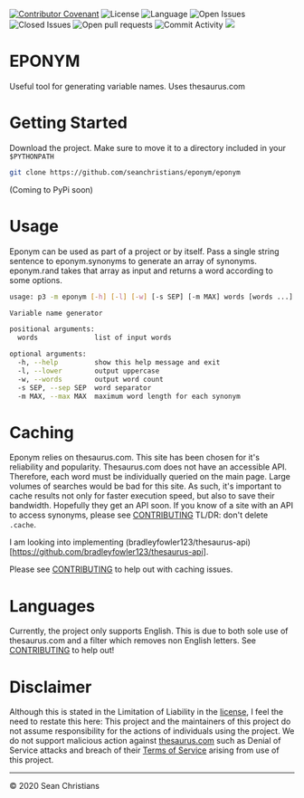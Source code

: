 [![Contributor Covenant](https://img.shields.io/badge/Contributor%20Covenant-v2.0%20adopted-ff69b4)](./CODE_OF_CONDUCT.md)
![License](https://img.shields.io/github/license/seanchristians/eponym)
![Language](https://img.shields.io/github/languages/top/seanchristians/eponym)
![Open Issues](https://img.shields.io/github/issues/seanchristians/eponym)
![Closed Issues](https://img.shields.io/github/issues-closed/seanchristians/eponym)
![Open pull requests](https://img.shields.io/github/issues-pr/seanchristians/eponym)
![Commit Activity](https://img.shields.io/github/commit-activity/y/seanchristians/eponym)
![](https://img.shields.io/badge/dev-Sean%20Christians-orange)

# EPONYM

Useful tool for generating variable names. Uses thesaurus.com

# Getting Started

Download the project. Make sure to move it to a directory included in your `$PYTHONPATH`
```sh
git clone https://github.com/seanchristians/eponym/eponym
```
(Coming to PyPi soon)

# Usage

Eponym can be used as part of a project or by itself. Pass a single string sentence to eponym.synonyms to generate an array of synonyms. eponym.rand takes that array as input and returns a word according to some options.

```sh
usage: p3 -m eponym [-h] [-l] [-w] [-s SEP] [-m MAX] words [words ...]

Variable name generator

positional arguments:
  words              list of input words

optional arguments:
  -h, --help         show this help message and exit
  -l, --lower        output uppercase
  -w, --words        output word count
  -s SEP, --sep SEP  word separator
  -m MAX, --max MAX  maximum word length for each synonym
```

# Caching

Eponym relies on thesaurus.com. This site has been chosen for it's reliability and popularity. Thesaurus.com does not have an accessible API. Therefore, each word must be individually queried on the main page. Large volumes of searches would be bad for this site. As such, it's important to cache results not only for faster execution speed, but also to save their bandwidth. Hopefully they get an API soon. If you know of a site with an API to access synonyms, please see [CONTRIBUTING](./CONTRIBUTING.md)
TL/DR: don't delete `.cache`.

I am looking into implementing (bradleyfowler123/thesaurus-api)[https://github.com/bradleyfowler123/thesaurus-api].

Please see [CONTRIBUTING](./CONTRIBUTING.md) to help out with caching issues.

# Languages

Currently, the project only supports English. This is due to both sole use of thesaurus.com and a filter which removes non English letters. See [CONTRIBUTING](./CONTRIBUTING.md) to help out!

# Disclaimer

Although this is stated in the Limitation of Liability in the [license](./LICENSE), I feel the need to restate this here: This project and the maintainers of this project do not assume responsibility for the actions of individuals using the project. We do not support malicious action against [thesaurus.com](https://www.thesaurus.com) such as Denial of Service attacks and breach of their [Terms of Service](https://www.dictionary.com/e/terms/) arising from use of this project.

---

© 2020 Sean Christians